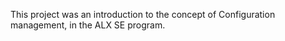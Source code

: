 This project was an introduction to the concept of Configuration management, in the ALX SE program.
